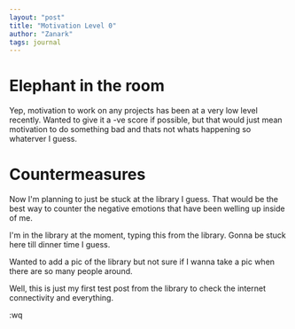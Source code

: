 ```yaml
---
layout: "post"
title: "Motivation Level 0"
author: "Zanark"
tags: journal
---
```


# Elephant in the room

Yep, motivation to work on any projects has been at a very low level recently. Wanted to give it a -ve score if possible, but that would just mean motivation to do something bad and thats not whats happening so whaterver I guess.

# Countermeasures

Now I'm planning to just be stuck at the library I guess. That would be the best way to counter the negative emotions that have been welling up inside of me.

I'm in the library at the moment, typing this from the library. Gonna be stuck here till dinner time I guess.

Wanted to add a pic of the library but not sure if I wanna take a pic when there are so many people around.

Well, this is just my first test post from the library to check the internet connectivity and everything.

:wq



